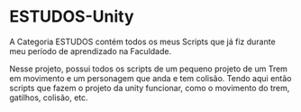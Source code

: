 # ESTUDOS-Unity

A Categoria ESTUDOS contém todos os meus Scripts que já fiz durante meu período de aprendizado na Faculdade.

Nesse projeto, possui todos os scripts de um pequeno projeto de um Trem em movimento e um personagem que anda e tem colisão. Tendo aqui então scripts que fazem o projeto
da unity funcionar, como o movimento do trem, gatilhos, colisão, etc.
